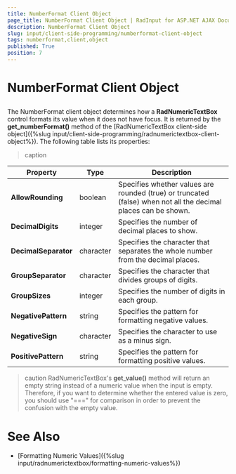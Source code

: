 ```yaml
---
title: NumberFormat Client Object
page_title: NumberFormat Client Object | RadInput for ASP.NET AJAX Documentation
description: NumberFormat Client Object
slug: input/client-side-programming/numberformat-client-object
tags: numberformat,client,object
published: True
position: 7
---
```


# NumberFormat Client Object



## 

The NumberFormat client object determines how a **RadNumericTextBox** control formats its value when it does not have focus. It is returned by the **get_numberFormat()** method of the [RadNumericTextBox client-side object]({%slug input/client-side-programming/radnumerictextbox-client-object%}). The following table lists its properties:


>caption  

| Property | Type | Description |
| ------ | ------ | ------ |
| **AllowRounding** |boolean|Specifies whether values are rounded (true) or truncated (false) when not all the decimal places can be shown.|
| **DecimalDigits** |integer|Specifies the number of decimal places to show.|
| **DecimalSeparator** |character|Specifies the character that separates the whole number from the decimal places.|
| **GroupSeparator** |character|Specifies the character that divides groups of digits.|
| **GroupSizes** |integer|Specifies the number of digits in each group.|
| **NegativePattern** |string|Specifies the pattern for formatting negative values.|
| **NegativeSign** |character|Specifies the character to use as a minus sign.|
| **PositivePattern** |string|Specifies the pattern for formatting positive values.|

>caution RadNumericTextBox's **get_value()** method will return an empty string instead of a numeric value when the input is empty. Therefore, if you want to determine whether the entered value is zero, you should use "===" for comparison in order to prevent the confusion with the empty value.
>


# See Also

 * [Formatting Numeric Values]({%slug input/radnumerictextbox/formatting-numeric-values%})
